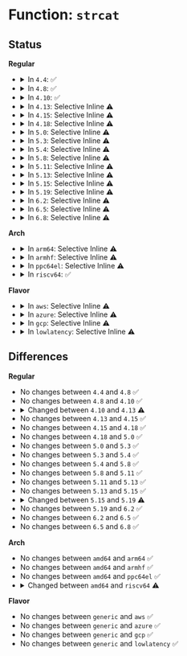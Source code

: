 # Function: <code>strcat</code>

## Status
<b>Regular</b>
<ul>
<li>
<details>
<summary>In <code>4.4</code>: ✅</summary>

```c
char *strcat(char *dest, const char *src);
```

**Collision:** Unique Global

**Inline:** No

**Transformation:** False

**Instances:**

```
In lib/string.c (ffffffff813f1910)
Location: lib/string.c:245
Inline: False
Direct callers:
  - security/smack/smack_lsm.c:smack_sb_copy_data
  - security/smack/smack_lsm.c:smack_sb_copy_data
  - drivers/acpi/acpica/exnames.c:acpi_ex_name_segment
  - drivers/acpi/acpica/utpredef.c:acpi_ut_get_expected_return_types
  - drivers/usb/host/ehci-hcd.c:ehci_setup
  - net/ipv4/devinet.c:inetdev_event
```
**Symbols:**

```
ffffffff813f1910-ffffffff813f193d: strcat (STB_GLOBAL)
```
</details>
</li>
<li>
<details>
<summary>In <code>4.8</code>: ✅</summary>

```c
char *strcat(char *dest, const char *src);
```

**Collision:** Unique Global

**Inline:** No

**Transformation:** False

**Instances:**

```
In lib/string.c (ffffffff814382d0)
Location: lib/string.c:245
Inline: False
Direct callers:
  - security/smack/smack_lsm.c:smack_sb_copy_data
  - security/smack/smack_lsm.c:smack_sb_copy_data
  - drivers/acpi/acpica/exconcat.c:acpi_ex_do_concatenate
  - drivers/acpi/acpica/exnames.c:acpi_ex_name_segment
  - drivers/acpi/acpica/utpredef.c:acpi_ut_get_expected_return_types
  - drivers/usb/host/ehci-hcd.c:ehci_setup
  - net/ipv4/devinet.c:inetdev_event
```
**Symbols:**

```
ffffffff814382d0-ffffffff814382fd: strcat (STB_GLOBAL)
```
</details>
</li>
<li>
<details>
<summary>In <code>4.10</code>: ✅</summary>

```c
char *strcat(char *dest, const char *src);
```

**Collision:** Unique Global

**Inline:** No

**Transformation:** False

**Instances:**

```
In lib/string.c (ffffffff814552c0)
Location: lib/string.c:245
Inline: False
Direct callers:
  - security/smack/smack_lsm.c:smack_sb_copy_data
  - security/smack/smack_lsm.c:smack_sb_copy_data
  - drivers/acpi/sysfs.c:acpi_table_attr_init
  - drivers/acpi/acpica/exconcat.c:acpi_ex_do_concatenate
  - drivers/acpi/acpica/exnames.c:acpi_ex_name_segment
  - drivers/acpi/acpica/utpredef.c:acpi_ut_get_expected_return_types
  - drivers/usb/host/ehci-hcd.c:ehci_setup
  - net/ipv4/devinet.c:inetdev_event
```
**Symbols:**

```
ffffffff814552c0-ffffffff814552ed: strcat (STB_GLOBAL)
```
</details>
</li>
<li>
<details>
<summary>In <code>4.13</code>: Selective Inline ⚠️</summary>

```c
char *strcat(char *p, const char *q);
```

**Collision:** Unique Global

**Inline:** Selective

**Transformation:** False

**Instances:**

```
In arch/x86/kernel/cpu/mcheck/dev-mcelog.c (ffffffff8104be45)
Location: include/linux/string.h:216
Inline: True
Inline callers:
  - arch/x86/kernel/cpu/mcheck/dev-mcelog.c:show_trigger
  - kernel/params.c:param_attr_show
  - kernel/trace/trace_events.c:event_enable_read
  - kernel/trace/trace_events.c:event_enable_read
  - security/smack/smack_lsm.c:smack_sb_copy_data
  - security/smack/smack_lsm.c:smack_sb_copy_data
  - drivers/acpi/sysfs.c:acpi_table_attr_init
  - drivers/acpi/acpica/exconcat.c:acpi_ex_do_concatenate
  - drivers/acpi/acpica/exnames.c:acpi_ex_name_segment
  - drivers/acpi/acpica/utpredef.c:acpi_ut_get_expected_return_types
  - drivers/base/memory.c:show_valid_zones
  - drivers/base/memory.c:show_valid_zones
  - drivers/base/memory.c:show_valid_zones
  - drivers/base/memory.c:show_valid_zones
  - drivers/base/memory.c:show_valid_zones
  - drivers/usb/host/ehci-hcd.c:ehci_setup
  - drivers/md/dm-sysfs.c:dm_attr_uuid_show
  - drivers/md/dm-sysfs.c:dm_attr_name_show
  - net/ipv4/devinet.c:inetdev_event
```
**Symbols:**

```
ffffffff818f6960-ffffffff818f698d: strcat (STB_GLOBAL)
```
</details>
</li>
<li>
<details>
<summary>In <code>4.15</code>: Selective Inline ⚠️</summary>

```c
char *strcat(char *p, const char *q);
```

**Collision:** Unique Global

**Inline:** Selective

**Transformation:** False

**Instances:**

```
In arch/x86/kernel/cpu/mcheck/dev-mcelog.c (ffffffff8104f885)
Location: include/linux/string.h:248
Inline: True
Inline callers:
  - arch/x86/kernel/cpu/mcheck/dev-mcelog.c:show_trigger
  - kernel/trace/trace_events.c:event_enable_read
  - kernel/trace/trace_events.c:event_enable_read
  - security/smack/smack_lsm.c:smack_sb_copy_data
  - security/smack/smack_lsm.c:smack_sb_copy_data
  - drivers/acpi/sysfs.c:acpi_table_attr_init
  - drivers/acpi/acpica/exconcat.c:acpi_ex_do_concatenate
  - drivers/acpi/acpica/exnames.c:acpi_ex_name_segment
  - drivers/acpi/acpica/utnonansi.c:acpi_ut_safe_strcat
  - drivers/acpi/acpica/utpredef.c:acpi_ut_get_expected_return_types
  - drivers/base/memory.c:show_valid_zones
  - drivers/base/memory.c:show_valid_zones
  - drivers/base/memory.c:show_valid_zones
  - drivers/base/memory.c:print_allowed_zone
  - drivers/base/memory.c:print_allowed_zone
  - drivers/usb/host/ehci-hcd.c:ehci_setup
  - drivers/md/dm-sysfs.c:dm_attr_uuid_show
  - drivers/md/dm-sysfs.c:dm_attr_name_show
  - net/ipv4/devinet.c:inetdev_event
```
**Symbols:**

```
ffffffff8197d360-ffffffff8197d38d: strcat (STB_GLOBAL)
```
</details>
</li>
<li>
<details>
<summary>In <code>4.18</code>: Selective Inline ⚠️</summary>

```c
char *strcat(char *p, const char *q);
```

**Collision:** Unique Global

**Inline:** Selective

**Transformation:** False

**Instances:**

```
In arch/x86/kernel/cpu/mcheck/dev-mcelog.c (ffffffff8105259d)
Location: include/linux/string.h:249
Inline: True
Inline callers:
  - arch/x86/kernel/cpu/mcheck/dev-mcelog.c:show_trigger
  - kernel/trace/trace_events.c:event_enable_read
  - kernel/trace/trace_events.c:event_enable_read
  - kernel/trace/trace_events_hist.c:find_synthetic_field_var
  - kernel/trace/trace_events_hist.c:expr_field_str
  - kernel/trace/trace_events_hist.c:expr_field_str
  - kernel/trace/trace_events_hist.c:expr_field_str
  - kernel/trace/trace_events_hist.c:expr_field_str
  - kernel/trace/trace_events_hist.c:create_synth_event
  - kernel/trace/trace_events_hist.c:create_synth_event
  - security/smack/smack_lsm.c:smack_sb_copy_data
  - security/smack/smack_lsm.c:smack_sb_copy_data
  - drivers/acpi/sysfs.c:acpi_table_attr_init
  - drivers/acpi/acpica/exconcat.c:acpi_ex_do_concatenate
  - drivers/acpi/acpica/exnames.c:acpi_ex_name_segment
  - drivers/acpi/acpica/nsnames.c:acpi_ns_build_prefixed_pathname
  - drivers/acpi/acpica/nsnames.c:acpi_ns_build_prefixed_pathname
  - drivers/acpi/acpica/nsnames.c:acpi_ns_build_prefixed_pathname
  - drivers/acpi/acpica/utnonansi.c:acpi_ut_safe_strcat
  - drivers/acpi/acpica/utpredef.c:acpi_ut_get_expected_return_types
  - drivers/base/memory.c:show_valid_zones
  - drivers/base/memory.c:show_valid_zones
  - drivers/base/memory.c:show_valid_zones
  - drivers/base/memory.c:print_allowed_zone
  - drivers/base/memory.c:print_allowed_zone
  - drivers/usb/host/ehci-hcd.c:ehci_setup
  - drivers/md/dm-sysfs.c:dm_attr_uuid_show
  - drivers/md/dm-sysfs.c:dm_attr_name_show
  - net/ipv4/devinet.c:inetdev_event
```
**Symbols:**

```
ffffffff819d98b0-ffffffff819d98d9: strcat (STB_GLOBAL)
```
</details>
</li>
<li>
<details>
<summary>In <code>5.0</code>: Selective Inline ⚠️</summary>

```c
char *strcat(char *p, const char *q);
```

**Collision:** Unique Global

**Inline:** Selective

**Transformation:** False

**Instances:**

```
In arch/x86/kernel/cpu/mce/dev-mcelog.c (ffffffff8104fbfd)
Location: include/linux/string.h:256
Inline: True
Inline callers:
  - arch/x86/kernel/cpu/mce/dev-mcelog.c:show_trigger
  - kernel/trace/trace_events.c:event_enable_read
  - kernel/trace/trace_events.c:event_enable_read
  - kernel/trace/trace_events_hist.c:find_synthetic_field_var
  - kernel/trace/trace_events_hist.c:expr_field_str
  - kernel/trace/trace_events_hist.c:expr_field_str
  - kernel/trace/trace_events_hist.c:expr_field_str
  - kernel/trace/trace_events_hist.c:expr_field_str
  - kernel/trace/trace_events_hist.c:__create_synth_event
  - kernel/trace/trace_events_hist.c:__create_synth_event
  - kernel/trace/trace_events_hist.c:__create_synth_event
  - drivers/acpi/sysfs.c:acpi_table_attr_init
  - drivers/acpi/acpica/exconcat.c:acpi_ex_do_concatenate
  - drivers/acpi/acpica/exnames.c:acpi_ex_name_segment
  - drivers/acpi/acpica/nsnames.c:acpi_ns_build_prefixed_pathname
  - drivers/acpi/acpica/nsnames.c:acpi_ns_build_prefixed_pathname
  - drivers/acpi/acpica/nsnames.c:acpi_ns_build_prefixed_pathname
  - drivers/acpi/acpica/utnonansi.c:acpi_ut_safe_strcat
  - drivers/acpi/acpica/utpredef.c:acpi_ut_get_expected_return_types
  - drivers/base/memory.c:valid_zones_show
  - drivers/base/memory.c:valid_zones_show
  - drivers/base/memory.c:valid_zones_show
  - drivers/base/memory.c:print_allowed_zone
  - drivers/base/memory.c:print_allowed_zone
  - drivers/usb/host/ehci-hcd.c:ehci_setup
  - drivers/md/dm-sysfs.c:dm_attr_uuid_show
  - drivers/md/dm-sysfs.c:dm_attr_name_show
  - net/ipv4/devinet.c:inetdev_event
```
**Symbols:**

```
ffffffff81a11ad0-ffffffff81a11af9: strcat (STB_GLOBAL)
```
</details>
</li>
<li>
<details>
<summary>In <code>5.3</code>: Selective Inline ⚠️</summary>

```c
char *strcat(char *p, const char *q);
```

**Collision:** Unique Global

**Inline:** Selective

**Transformation:** False

**Instances:**

```
In arch/x86/kernel/cpu/mce/dev-mcelog.c (ffffffff81052d56)
Location: include/linux/string.h:263
Inline: True
Inline callers:
  - arch/x86/kernel/cpu/mce/dev-mcelog.c:show_trigger
  - kernel/trace/trace_events.c:event_enable_read
  - kernel/trace/trace_events.c:event_enable_read
  - kernel/trace/trace_events_hist.c:create_field_var_hist
  - kernel/trace/trace_events_hist.c:create_field_var_hist
  - kernel/trace/trace_events_hist.c:create_field_var_hist
  - kernel/trace/trace_events_hist.c:create_field_var_hist
  - kernel/trace/trace_events_hist.c:create_field_var_hist
  - kernel/trace/trace_events_hist.c:create_field_var_hist
  - kernel/trace/trace_events_hist.c:create_field_var_hist
  - kernel/trace/trace_events_hist.c:create_field_var_hist
  - kernel/trace/trace_events_hist.c:create_field_var_hist
  - kernel/trace/trace_events_hist.c:find_synthetic_field_var
  - kernel/trace/trace_events_hist.c:expr_field_str
  - kernel/trace/trace_events_hist.c:expr_field_str
  - kernel/trace/trace_events_hist.c:expr_field_str
  - kernel/trace/trace_events_hist.c:expr_field_str
  - kernel/trace/trace_events_hist.c:parse_synth_field
  - kernel/trace/trace_events_hist.c:parse_synth_field
  - kernel/trace/trace_events_hist.c:parse_synth_field
  - drivers/acpi/sysfs.c:acpi_table_attr_init
  - drivers/acpi/acpica/exconcat.c:acpi_ex_do_concatenate
  - drivers/acpi/acpica/exnames.c:acpi_ex_name_segment
  - drivers/acpi/acpica/nsnames.c:acpi_ns_build_prefixed_pathname
  - drivers/acpi/acpica/nsnames.c:acpi_ns_build_prefixed_pathname
  - drivers/acpi/acpica/nsnames.c:acpi_ns_build_prefixed_pathname
  - drivers/acpi/acpica/utnonansi.c:acpi_ut_safe_strcat
  - drivers/acpi/acpica/utpredef.c:acpi_ut_get_expected_return_types
  - drivers/base/memory.c:valid_zones_show
  - drivers/base/memory.c:valid_zones_show
  - drivers/base/memory.c:valid_zones_show
  - drivers/base/memory.c:print_allowed_zone
  - drivers/base/memory.c:print_allowed_zone
  - drivers/usb/host/ehci-hcd.c:ehci_setup
  - drivers/md/dm-sysfs.c:dm_attr_uuid_show
  - drivers/md/dm-sysfs.c:dm_attr_name_show
  - net/ipv4/devinet.c:inetdev_event
```
**Symbols:**

```
ffffffff81a81030-ffffffff81a81059: strcat (STB_GLOBAL)
```
</details>
</li>
<li>
<details>
<summary>In <code>5.4</code>: Selective Inline ⚠️</summary>

```c
char *strcat(char *p, const char *q);
```

**Collision:** Unique Global

**Inline:** Selective

**Transformation:** False

**Instances:**

```
In arch/x86/kernel/cpu/mce/dev-mcelog.c (ffffffff81053646)
Location: include/linux/string.h:284
Inline: True
Inline callers:
  - arch/x86/kernel/cpu/mce/dev-mcelog.c:show_trigger
  - kernel/trace/trace_events.c:event_enable_read
  - kernel/trace/trace_events.c:event_enable_read
  - kernel/trace/trace_events_hist.c:create_field_var_hist
  - kernel/trace/trace_events_hist.c:create_field_var_hist
  - kernel/trace/trace_events_hist.c:create_field_var_hist
  - kernel/trace/trace_events_hist.c:create_field_var_hist
  - kernel/trace/trace_events_hist.c:create_field_var_hist
  - kernel/trace/trace_events_hist.c:create_field_var_hist
  - kernel/trace/trace_events_hist.c:create_field_var_hist
  - kernel/trace/trace_events_hist.c:create_field_var_hist
  - kernel/trace/trace_events_hist.c:create_field_var_hist
  - kernel/trace/trace_events_hist.c:find_synthetic_field_var
  - kernel/trace/trace_events_hist.c:expr_field_str
  - kernel/trace/trace_events_hist.c:expr_field_str
  - kernel/trace/trace_events_hist.c:expr_field_str
  - kernel/trace/trace_events_hist.c:expr_field_str
  - kernel/trace/trace_events_hist.c:parse_synth_field
  - kernel/trace/trace_events_hist.c:parse_synth_field
  - kernel/trace/trace_events_hist.c:parse_synth_field
  - drivers/acpi/sysfs.c:acpi_table_attr_init
  - drivers/acpi/acpica/exconcat.c:acpi_ex_do_concatenate
  - drivers/acpi/acpica/exnames.c:acpi_ex_name_segment
  - drivers/acpi/acpica/nsnames.c:acpi_ns_build_prefixed_pathname
  - drivers/acpi/acpica/nsnames.c:acpi_ns_build_prefixed_pathname
  - drivers/acpi/acpica/nsnames.c:acpi_ns_build_prefixed_pathname
  - drivers/acpi/acpica/utnonansi.c:acpi_ut_safe_strcat
  - drivers/acpi/acpica/utpredef.c:acpi_ut_get_expected_return_types
  - drivers/base/memory.c:valid_zones_show
  - drivers/base/memory.c:valid_zones_show
  - drivers/base/memory.c:valid_zones_show
  - drivers/base/memory.c:print_allowed_zone
  - drivers/base/memory.c:print_allowed_zone
  - drivers/usb/host/ehci-hcd.c:ehci_setup
  - drivers/md/dm-sysfs.c:dm_attr_uuid_show
  - drivers/md/dm-sysfs.c:dm_attr_name_show
  - net/ipv4/devinet.c:inetdev_event
```
**Symbols:**

```
ffffffff81ab8230-ffffffff81ab8259: strcat (STB_GLOBAL)
```
</details>
</li>
<li>
<details>
<summary>In <code>5.8</code>: Selective Inline ⚠️</summary>

```c
char *strcat(char *p, const char *q);
```

**Collision:** Unique Global

**Inline:** Selective

**Transformation:** False

**Instances:**

```
In arch/x86/kernel/cpu/mce/dev-mcelog.c (ffffffff81058636)
Location: include/linux/string.h:310
Inline: True
Inline callers:
  - arch/x86/kernel/cpu/mce/dev-mcelog.c:show_trigger
  - kernel/trace/trace_events.c:event_enable_read
  - kernel/trace/trace_events.c:event_enable_read
  - kernel/trace/trace_events_synth.c:parse_synth_field
  - kernel/trace/trace_events_synth.c:parse_synth_field
  - kernel/trace/trace_events_synth.c:parse_synth_field
  - kernel/trace/trace_events_hist.c:create_field_var_hist
  - kernel/trace/trace_events_hist.c:create_field_var_hist
  - kernel/trace/trace_events_hist.c:create_field_var_hist
  - kernel/trace/trace_events_hist.c:create_field_var_hist
  - kernel/trace/trace_events_hist.c:create_field_var_hist
  - kernel/trace/trace_events_hist.c:create_field_var_hist
  - kernel/trace/trace_events_hist.c:create_field_var_hist
  - kernel/trace/trace_events_hist.c:create_field_var_hist
  - kernel/trace/trace_events_hist.c:create_field_var_hist
  - kernel/trace/trace_events_hist.c:find_synthetic_field_var
  - kernel/trace/trace_events_hist.c:expr_field_str
  - kernel/trace/trace_events_hist.c:expr_field_str
  - kernel/trace/trace_events_hist.c:expr_field_str
  - kernel/trace/trace_events_hist.c:expr_field_str
  - drivers/acpi/sysfs.c:acpi_table_attr_init
  - drivers/acpi/acpica/exconcat.c:acpi_ex_do_concatenate
  - drivers/acpi/acpica/exnames.c:acpi_ex_name_segment
  - drivers/acpi/acpica/nsnames.c:acpi_ns_build_prefixed_pathname
  - drivers/acpi/acpica/nsnames.c:acpi_ns_build_prefixed_pathname
  - drivers/acpi/acpica/nsnames.c:acpi_ns_build_prefixed_pathname
  - drivers/acpi/acpica/utnonansi.c:acpi_ut_safe_strcat
  - drivers/acpi/acpica/utpredef.c:acpi_ut_get_expected_return_types
  - drivers/base/memory.c:valid_zones_show
  - drivers/base/memory.c:valid_zones_show
  - drivers/base/memory.c:valid_zones_show
  - drivers/base/memory.c:print_allowed_zone
  - drivers/base/memory.c:print_allowed_zone
  - drivers/md/dm-sysfs.c:dm_attr_uuid_show
  - drivers/md/dm-sysfs.c:dm_attr_name_show
```
**Symbols:**

```
ffffffff815f2e50-ffffffff815f2e79: strcat (STB_GLOBAL)
```
</details>
</li>
<li>
<details>
<summary>In <code>5.11</code>: Selective Inline ⚠️</summary>

```c
char *strcat(char *p, const char *q);
```

**Collision:** Unique Global

**Inline:** Selective

**Transformation:** False

**Instances:**

```
In arch/x86/kernel/cpu/mce/dev-mcelog.c (ffffffff81057436)
Location: include/linux/string.h:304
Inline: True
Inline callers:
  - arch/x86/kernel/cpu/mce/dev-mcelog.c:show_trigger
  - kernel/trace/trace_events.c:event_enable_read
  - kernel/trace/trace_events.c:event_enable_read
  - kernel/trace/trace_events_hist.c:create_field_var_hist
  - kernel/trace/trace_events_hist.c:create_field_var_hist
  - kernel/trace/trace_events_hist.c:create_field_var_hist
  - kernel/trace/trace_events_hist.c:create_field_var_hist
  - kernel/trace/trace_events_hist.c:create_field_var_hist
  - kernel/trace/trace_events_hist.c:create_field_var_hist
  - kernel/trace/trace_events_hist.c:create_field_var_hist
  - kernel/trace/trace_events_hist.c:create_field_var_hist
  - kernel/trace/trace_events_hist.c:create_field_var_hist
  - kernel/trace/trace_events_hist.c:find_synthetic_field_var
  - kernel/trace/trace_events_hist.c:expr_field_str
  - kernel/trace/trace_events_hist.c:expr_field_str
  - kernel/trace/trace_events_hist.c:expr_field_str
  - kernel/trace/trace_events_hist.c:expr_field_str
  - drivers/acpi/sysfs.c:acpi_table_attr_init
  - drivers/acpi/acpica/exconcat.c:acpi_ex_do_concatenate
  - drivers/acpi/acpica/exnames.c:acpi_ex_name_segment
  - drivers/acpi/acpica/nsnames.c:acpi_ns_build_prefixed_pathname
  - drivers/acpi/acpica/nsnames.c:acpi_ns_build_prefixed_pathname
  - drivers/acpi/acpica/nsnames.c:acpi_ns_build_prefixed_pathname
  - drivers/acpi/acpica/utnonansi.c:acpi_ut_safe_strcat
  - drivers/acpi/acpica/utpredef.c:acpi_ut_get_expected_return_types
  - drivers/md/dm-sysfs.c:dm_attr_uuid_show
  - drivers/md/dm-sysfs.c:dm_attr_name_show
```
**Symbols:**

```
ffffffff81617500-ffffffff81617529: strcat (STB_GLOBAL)
```
</details>
</li>
<li>
<details>
<summary>In <code>5.13</code>: Selective Inline ⚠️</summary>

```c
char *strcat(char *p, const char *q);
```

**Collision:** Unique Global

**Inline:** Selective

**Transformation:** False

**Instances:**

```
In arch/x86/kernel/cpu/mce/dev-mcelog.c (ffffffff81057d7a)
Location: include/linux/fortify-string.h:41
Inline: True
Inline callers:
  - arch/x86/kernel/cpu/mce/dev-mcelog.c:show_trigger
  - kernel/trace/trace_events.c:event_enable_read
  - kernel/trace/trace_events.c:event_enable_read
  - kernel/trace/trace_events_hist.c:create_field_var_hist
  - kernel/trace/trace_events_hist.c:create_field_var_hist
  - kernel/trace/trace_events_hist.c:create_field_var_hist
  - kernel/trace/trace_events_hist.c:create_field_var_hist
  - kernel/trace/trace_events_hist.c:create_field_var_hist
  - kernel/trace/trace_events_hist.c:create_field_var_hist
  - kernel/trace/trace_events_hist.c:create_field_var_hist
  - kernel/trace/trace_events_hist.c:create_field_var_hist
  - kernel/trace/trace_events_hist.c:create_field_var_hist
  - kernel/trace/trace_events_hist.c:find_synthetic_field_var
  - kernel/trace/trace_events_hist.c:expr_field_str
  - kernel/trace/trace_events_hist.c:expr_field_str
  - kernel/trace/trace_events_hist.c:expr_field_str
  - kernel/trace/trace_events_hist.c:expr_field_str
  - drivers/acpi/sysfs.c:acpi_table_attr_init
  - drivers/acpi/acpica/exconcat.c:acpi_ex_do_concatenate
  - drivers/acpi/acpica/exnames.c:acpi_ex_name_segment
  - drivers/acpi/acpica/nsnames.c:acpi_ns_build_prefixed_pathname
  - drivers/acpi/acpica/nsnames.c:acpi_ns_build_prefixed_pathname
  - drivers/acpi/acpica/nsnames.c:acpi_ns_build_prefixed_pathname
  - drivers/acpi/acpica/utnonansi.c:acpi_ut_safe_strcat
  - drivers/acpi/acpica/utpredef.c:acpi_ut_get_expected_return_types
  - drivers/md/dm-sysfs.c:dm_attr_uuid_show
  - drivers/md/dm-sysfs.c:dm_attr_name_show
```
**Symbols:**

```
ffffffff815fab80-ffffffff815faba9: strcat (STB_GLOBAL)
```
</details>
</li>
<li>
<details>
<summary>In <code>5.15</code>: Selective Inline ⚠️</summary>

```c
char *strcat(char *p, const char *q);
```

**Collision:** Unique Global

**Inline:** Selective

**Transformation:** False

**Instances:**

```
In arch/x86/kernel/cpu/mce/dev-mcelog.c (ffffffff81060c4a)
Location: include/linux/fortify-string.h:41
Inline: True
Inline callers:
  - arch/x86/kernel/cpu/mce/dev-mcelog.c:show_trigger
  - kernel/trace/trace_events.c:event_enable_read
  - kernel/trace/trace_events.c:event_enable_read
  - kernel/trace/trace_events_hist.c:create_field_var_hist
  - kernel/trace/trace_events_hist.c:create_field_var_hist
  - kernel/trace/trace_events_hist.c:create_field_var_hist
  - kernel/trace/trace_events_hist.c:create_field_var_hist
  - kernel/trace/trace_events_hist.c:create_field_var_hist
  - kernel/trace/trace_events_hist.c:create_field_var_hist
  - kernel/trace/trace_events_hist.c:create_field_var_hist
  - kernel/trace/trace_events_hist.c:create_field_var_hist
  - kernel/trace/trace_events_hist.c:create_field_var_hist
  - kernel/trace/trace_events_hist.c:find_synthetic_field_var
  - kernel/trace/trace_events_hist.c:expr_field_str
  - kernel/trace/trace_events_hist.c:expr_field_str
  - kernel/trace/trace_events_hist.c:expr_field_str
  - kernel/trace/trace_events_hist.c:expr_field_str
  - drivers/acpi/sysfs.c:acpi_table_attr_init
  - drivers/acpi/acpica/exconcat.c:acpi_ex_do_concatenate
  - drivers/acpi/acpica/exnames.c:acpi_ex_name_segment
  - drivers/acpi/acpica/nsnames.c:acpi_ns_build_prefixed_pathname
  - drivers/acpi/acpica/nsnames.c:acpi_ns_build_prefixed_pathname
  - drivers/acpi/acpica/nsnames.c:acpi_ns_build_prefixed_pathname
  - drivers/acpi/acpica/utnonansi.c:acpi_ut_safe_strcat
  - drivers/acpi/acpica/utpredef.c:acpi_ut_get_expected_return_types
  - drivers/md/dm-sysfs.c:dm_attr_uuid_show
  - drivers/md/dm-sysfs.c:dm_attr_name_show
```
**Symbols:**

```
ffffffff81668420-ffffffff81668449: strcat (STB_GLOBAL)
```
</details>
</li>
<li>
<details>
<summary>In <code>5.19</code>: Selective Inline ⚠️</summary>

```c
char *strcat(const char * p, const char *q);
```

**Collision:** Unique Global

**Inline:** Selective

**Transformation:** False

**Instances:**

```
In arch/x86/kernel/cpu/mce/dev-mcelog.c (ffffffff8106d4f7)
Location: include/linux/fortify-string.h:93
Inline: True
Inline callers:
  - arch/x86/kernel/cpu/mce/dev-mcelog.c:show_trigger
  - kernel/trace/trace_events.c:event_enable_read
  - kernel/trace/trace_events.c:event_enable_read
  - kernel/trace/trace_events_hist.c:create_field_var_hist
  - kernel/trace/trace_events_hist.c:create_field_var_hist
  - kernel/trace/trace_events_hist.c:create_field_var_hist
  - kernel/trace/trace_events_hist.c:create_field_var_hist
  - kernel/trace/trace_events_hist.c:create_field_var_hist
  - kernel/trace/trace_events_hist.c:create_field_var_hist
  - kernel/trace/trace_events_hist.c:create_field_var_hist
  - kernel/trace/trace_events_hist.c:create_field_var_hist
  - kernel/trace/trace_events_hist.c:create_field_var_hist
  - kernel/trace/trace_events_hist.c:find_synthetic_field_var
  - kernel/trace/trace_events_hist.c:expr_str
  - kernel/trace/trace_events_hist.c:expr_str
  - kernel/trace/trace_events_hist.c:expr_str
  - kernel/trace/trace_events_hist.c:expr_str
  - kernel/trace/trace_events_hist.c:expr_str
  - kernel/trace/trace_events_hist.c:expr_str
  - kernel/trace/trace_events_hist.c:expr_str
  - kernel/trace/trace_events_hist.c:expr_field_str
  - kernel/trace/trace_events_hist.c:expr_field_str
  - kernel/trace/trace_events_hist.c:expr_field_str
  - kernel/trace/trace_events_hist.c:expr_field_str
  - kernel/trace/trace_events_hist.c:expr_field_str
  - kernel/trace/trace_events_hist.c:hist_field_name
  - kernel/trace/trace_events_hist.c:hist_field_name
  - kernel/trace/trace_events_hist.c:hist_field_name
  - kernel/trace/trace_events_hist.c:hist_field_name
  - kernel/trace/trace_events_hist.c:hist_field_name
  - drivers/acpi/sysfs.c:acpi_table_attr_init
  - drivers/acpi/acpica/exconcat.c:acpi_ex_do_concatenate
  - drivers/acpi/acpica/exnames.c:acpi_ex_name_segment
  - drivers/acpi/acpica/nsnames.c:acpi_ns_build_prefixed_pathname
  - drivers/acpi/acpica/nsnames.c:acpi_ns_build_prefixed_pathname
  - drivers/acpi/acpica/nsnames.c:acpi_ns_build_prefixed_pathname
  - drivers/acpi/acpica/utnonansi.c:acpi_ut_safe_strcat
  - drivers/acpi/acpica/utpredef.c:acpi_ut_get_expected_return_types
  - drivers/nvdimm/namespace_devs.c:__reserve_free_pmem
  - drivers/md/dm-sysfs.c:dm_attr_uuid_show
  - drivers/md/dm-sysfs.c:dm_attr_name_show
```
**Symbols:**

```
ffffffff81781c90-ffffffff81781cc8: strcat (STB_GLOBAL)
```
</details>
</li>
<li>
<details>
<summary>In <code>6.2</code>: Selective Inline ⚠️</summary>

```c
char *strcat(const char * p, const char *q);
```

**Collision:** Unique Global

**Inline:** Selective

**Transformation:** False

**Instances:**

```
In arch/x86/kernel/cpu/mce/dev-mcelog.c (ffffffff8107d686)
Location: include/linux/fortify-string.h:163
Inline: True
Inline callers:
  - arch/x86/kernel/cpu/mce/dev-mcelog.c:show_trigger
  - kernel/trace/trace_events.c:event_enable_read
  - kernel/trace/trace_events.c:event_enable_read
  - kernel/trace/trace_events_hist.c:create_field_var_hist
  - kernel/trace/trace_events_hist.c:create_field_var_hist
  - kernel/trace/trace_events_hist.c:create_field_var_hist
  - kernel/trace/trace_events_hist.c:create_field_var_hist
  - kernel/trace/trace_events_hist.c:create_field_var_hist
  - kernel/trace/trace_events_hist.c:create_field_var_hist
  - kernel/trace/trace_events_hist.c:create_field_var_hist
  - kernel/trace/trace_events_hist.c:create_field_var_hist
  - kernel/trace/trace_events_hist.c:create_field_var_hist
  - kernel/trace/trace_events_hist.c:find_synthetic_field_var
  - kernel/trace/trace_events_hist.c:expr_str
  - kernel/trace/trace_events_hist.c:expr_str
  - kernel/trace/trace_events_hist.c:expr_str
  - kernel/trace/trace_events_hist.c:expr_str
  - kernel/trace/trace_events_hist.c:expr_str
  - kernel/trace/trace_events_hist.c:expr_str
  - kernel/trace/trace_events_hist.c:expr_str
  - kernel/trace/trace_events_hist.c:expr_field_str
  - kernel/trace/trace_events_hist.c:expr_field_str
  - kernel/trace/trace_events_hist.c:expr_field_str
  - kernel/trace/trace_events_hist.c:expr_field_str
  - kernel/trace/trace_events_hist.c:expr_field_str
  - kernel/trace/trace_events_hist.c:hist_field_name
  - kernel/trace/trace_events_hist.c:hist_field_name
  - kernel/trace/trace_events_hist.c:hist_field_name
  - kernel/trace/trace_events_hist.c:hist_field_name
  - kernel/trace/trace_events_hist.c:hist_field_name
  - drivers/acpi/sysfs.c:acpi_table_attr_init
  - drivers/acpi/acpica/exconcat.c:acpi_ex_do_concatenate
  - drivers/acpi/acpica/exnames.c:acpi_ex_name_segment
  - drivers/acpi/acpica/nsnames.c:acpi_ns_build_prefixed_pathname
  - drivers/acpi/acpica/nsnames.c:acpi_ns_build_prefixed_pathname
  - drivers/acpi/acpica/nsnames.c:acpi_ns_build_prefixed_pathname
  - drivers/acpi/acpica/utnonansi.c:acpi_ut_safe_strcat
  - drivers/acpi/acpica/utpredef.c:acpi_ut_get_expected_return_types
  - drivers/nvdimm/namespace_devs.c:__reserve_free_pmem
  - drivers/md/dm-sysfs.c:dm_attr_uuid_show
  - drivers/md/dm-sysfs.c:dm_attr_name_show
```
**Symbols:**

```
ffffffff8203e9f0-ffffffff8203ea28: strcat (STB_GLOBAL)
```
</details>
</li>
<li>
<details>
<summary>In <code>6.5</code>: Selective Inline ⚠️</summary>

```c
char *strcat(const char * p, const char *q);
```

**Collision:** Unique Global

**Inline:** Selective

**Transformation:** False

**Instances:**

```
In arch/x86/kernel/cpu/mce/dev-mcelog.c (ffffffff8107f996)
Location: include/linux/fortify-string.h:428
Inline: True
Inline callers:
  - arch/x86/kernel/cpu/mce/dev-mcelog.c:show_trigger
  - kernel/trace/trace_events.c:event_enable_read
  - kernel/trace/trace_events.c:event_enable_read
  - kernel/trace/trace_events_hist.c:create_field_var_hist
  - kernel/trace/trace_events_hist.c:create_field_var_hist
  - kernel/trace/trace_events_hist.c:create_field_var_hist
  - kernel/trace/trace_events_hist.c:create_field_var_hist
  - kernel/trace/trace_events_hist.c:create_field_var_hist
  - kernel/trace/trace_events_hist.c:create_field_var_hist
  - kernel/trace/trace_events_hist.c:create_field_var_hist
  - kernel/trace/trace_events_hist.c:create_field_var_hist
  - kernel/trace/trace_events_hist.c:create_field_var_hist
  - kernel/trace/trace_events_hist.c:find_synthetic_field_var
  - kernel/trace/trace_events_hist.c:expr_str
  - kernel/trace/trace_events_hist.c:expr_str
  - kernel/trace/trace_events_hist.c:expr_str
  - kernel/trace/trace_events_hist.c:expr_str
  - kernel/trace/trace_events_hist.c:expr_str
  - kernel/trace/trace_events_hist.c:expr_str
  - kernel/trace/trace_events_hist.c:expr_str
  - kernel/trace/trace_events_hist.c:expr_field_str
  - kernel/trace/trace_events_hist.c:expr_field_str
  - kernel/trace/trace_events_hist.c:expr_field_str
  - kernel/trace/trace_events_hist.c:expr_field_str
  - kernel/trace/trace_events_hist.c:expr_field_str
  - kernel/trace/trace_events_hist.c:hist_field_name
  - kernel/trace/trace_events_hist.c:hist_field_name
  - kernel/trace/trace_events_hist.c:hist_field_name
  - kernel/trace/trace_events_hist.c:hist_field_name
  - kernel/trace/trace_events_hist.c:hist_field_name
  - drivers/acpi/sysfs.c:acpi_table_attr_init
  - drivers/acpi/acpica/exconcat.c:acpi_ex_do_concatenate
  - drivers/acpi/acpica/exnames.c:acpi_ex_name_segment
  - drivers/acpi/acpica/nsnames.c:acpi_ns_build_prefixed_pathname
  - drivers/acpi/acpica/nsnames.c:acpi_ns_build_prefixed_pathname
  - drivers/acpi/acpica/nsnames.c:acpi_ns_build_prefixed_pathname
  - drivers/acpi/acpica/utnonansi.c:acpi_ut_safe_strcat
  - drivers/acpi/acpica/utpredef.c:acpi_ut_get_expected_return_types
  - drivers/nvdimm/namespace_devs.c:__reserve_free_pmem
  - drivers/md/dm-sysfs.c:dm_attr_uuid_show
  - drivers/md/dm-sysfs.c:dm_attr_name_show
```
**Symbols:**

```
ffffffff820bcef0-ffffffff820bcf28: strcat (STB_GLOBAL)
```
</details>
</li>
<li>
<details>
<summary>In <code>6.8</code>: Selective Inline ⚠️</summary>

```c
char *strcat(const char * p, const char *q);
```

**Collision:** Unique Global

**Inline:** Selective

**Transformation:** False

**Instances:**

```
In arch/x86/kernel/cpu/mce/dev-mcelog.c (ffffffff810874a6)
Location: include/linux/fortify-string.h:373
Inline: True
Inline callers:
  - arch/x86/kernel/cpu/mce/dev-mcelog.c:show_trigger
  - kernel/trace/trace_events.c:event_enable_read
  - kernel/trace/trace_events.c:event_enable_read
  - kernel/trace/trace_events_hist.c:create_field_var_hist
  - kernel/trace/trace_events_hist.c:create_field_var_hist
  - kernel/trace/trace_events_hist.c:create_field_var_hist
  - kernel/trace/trace_events_hist.c:create_field_var_hist
  - kernel/trace/trace_events_hist.c:create_field_var_hist
  - kernel/trace/trace_events_hist.c:create_field_var_hist
  - kernel/trace/trace_events_hist.c:create_field_var_hist
  - kernel/trace/trace_events_hist.c:create_field_var_hist
  - kernel/trace/trace_events_hist.c:create_field_var_hist
  - kernel/trace/trace_events_hist.c:find_synthetic_field_var
  - kernel/trace/trace_events_hist.c:expr_str
  - kernel/trace/trace_events_hist.c:expr_str
  - kernel/trace/trace_events_hist.c:expr_str
  - kernel/trace/trace_events_hist.c:expr_str
  - kernel/trace/trace_events_hist.c:expr_str
  - kernel/trace/trace_events_hist.c:expr_str
  - kernel/trace/trace_events_hist.c:expr_str
  - kernel/trace/trace_events_hist.c:expr_field_str
  - kernel/trace/trace_events_hist.c:expr_field_str
  - kernel/trace/trace_events_hist.c:expr_field_str
  - kernel/trace/trace_events_hist.c:expr_field_str
  - kernel/trace/trace_events_hist.c:expr_field_str
  - kernel/trace/trace_events_hist.c:hist_field_name
  - kernel/trace/trace_events_hist.c:hist_field_name
  - kernel/trace/trace_events_hist.c:hist_field_name
  - kernel/trace/trace_events_hist.c:hist_field_name
  - kernel/trace/trace_events_hist.c:hist_field_name
  - drivers/acpi/sysfs.c:acpi_table_attr_init
  - drivers/acpi/acpica/exconcat.c:acpi_ex_do_concatenate
  - drivers/acpi/acpica/exnames.c:acpi_ex_name_segment
  - drivers/acpi/acpica/nsnames.c:acpi_ns_build_prefixed_pathname
  - drivers/acpi/acpica/nsnames.c:acpi_ns_build_prefixed_pathname
  - drivers/acpi/acpica/nsnames.c:acpi_ns_build_prefixed_pathname
  - drivers/acpi/acpica/utnonansi.c:acpi_ut_safe_strcat
  - drivers/acpi/acpica/utpredef.c:acpi_ut_get_expected_return_types
  - drivers/nvdimm/namespace_devs.c:__reserve_free_pmem
  - drivers/md/dm-sysfs.c:dm_attr_uuid_show
  - drivers/md/dm-sysfs.c:dm_attr_name_show
```
**Symbols:**

```
ffffffff821977f0-ffffffff82197828: strcat (STB_GLOBAL)
```
</details>
</li>
</ul>
<b>Arch</b>
<ul>
<li>
<details>
<summary>In <code>arm64</code>: Selective Inline ⚠️</summary>

```c
char *strcat(char *p, const char *q);
```

**Collision:** Unique Global

**Inline:** Selective

**Transformation:** False

**Instances:**

```
In kernel/trace/trace_events.c (ffff800010239910)
Location: include/linux/string.h:284
Inline: True
Inline callers:
  - kernel/trace/trace_events.c:event_enable_read
  - kernel/trace/trace_events.c:event_enable_read
  - kernel/trace/trace_events_hist.c:create_field_var_hist
  - kernel/trace/trace_events_hist.c:create_field_var_hist
  - kernel/trace/trace_events_hist.c:create_field_var_hist
  - kernel/trace/trace_events_hist.c:create_field_var_hist
  - kernel/trace/trace_events_hist.c:create_field_var_hist
  - kernel/trace/trace_events_hist.c:create_field_var_hist
  - kernel/trace/trace_events_hist.c:create_field_var_hist
  - kernel/trace/trace_events_hist.c:create_field_var_hist
  - kernel/trace/trace_events_hist.c:create_field_var_hist
  - kernel/trace/trace_events_hist.c:find_synthetic_field_var
  - kernel/trace/trace_events_hist.c:expr_field_str
  - kernel/trace/trace_events_hist.c:expr_field_str
  - kernel/trace/trace_events_hist.c:expr_field_str
  - kernel/trace/trace_events_hist.c:expr_field_str
  - kernel/trace/trace_events_hist.c:parse_synth_field
  - kernel/trace/trace_events_hist.c:parse_synth_field
  - kernel/trace/trace_events_hist.c:parse_synth_field
  - drivers/acpi/sysfs.c:acpi_table_attr_init
  - drivers/acpi/acpica/exconcat.c:acpi_ex_do_concatenate
  - drivers/acpi/acpica/exnames.c:acpi_ex_name_segment
  - drivers/acpi/acpica/nsnames.c:acpi_ns_build_prefixed_pathname
  - drivers/acpi/acpica/nsnames.c:acpi_ns_build_prefixed_pathname
  - drivers/acpi/acpica/nsnames.c:acpi_ns_build_prefixed_pathname
  - drivers/acpi/acpica/utpredef.c:acpi_ut_get_expected_return_types
  - drivers/clk/zynqmp/clkc.c:zynqmp_register_clocks
  - drivers/usb/host/ehci-hcd.c:ehci_setup
  - drivers/md/dm-sysfs.c:dm_attr_uuid_show
  - drivers/md/dm-sysfs.c:dm_attr_name_show
  - net/ipv4/devinet.c:inetdev_event
```
**Symbols:**

```
ffff800010d92758-ffff800010d9278c: strcat (STB_GLOBAL)
```
</details>
</li>
<li>
<details>
<summary>In <code>armhf</code>: Selective Inline ⚠️</summary>

```c
char *strcat(char *p, const char *q);
```

**Collision:** Unique Global

**Inline:** Selective

**Transformation:** False

**Instances:**

```
In kernel/trace/trace_events.c (c04750c0)
Location: include/linux/string.h:284
Inline: True
Inline callers:
  - kernel/trace/trace_events.c:event_enable_read
  - kernel/trace/trace_events.c:event_enable_read
  - drivers/pinctrl/aspeed/pinctrl-aspeed.c:get_defined_attribute
  - drivers/pinctrl/aspeed/pinctrl-aspeed.c:get_defined_attribute
  - drivers/clk/ti/clkctrl.c:_ti_omap4_clkctrl_setup
  - drivers/usb/host/ehci-hcd.c:ehci_setup
  - drivers/usb/musb/musb_core.c:musb_core_init
  - drivers/usb/musb/musb_core.c:musb_core_init
  - drivers/usb/musb/musb_core.c:musb_core_init
  - drivers/usb/musb/musb_core.c:musb_core_init
  - drivers/usb/musb/musb_core.c:musb_core_init
  - drivers/usb/musb/musb_core.c:musb_core_init
  - drivers/md/dm-sysfs.c:dm_attr_uuid_show
  - drivers/md/dm-sysfs.c:dm_attr_name_show
  - sound/sound_core.c:register_sound_special_device
  - sound/core/init.c:snd_component_add
  - sound/core/init.c:snd_component_add
  - net/ipv4/devinet.c:inetdev_event
```
**Symbols:**

```
c0e8ecfc-c0e8ed3c: strcat (STB_GLOBAL)
```
</details>
</li>
<li>
<details>
<summary>In <code>ppc64el</code>: Selective Inline ⚠️</summary>

```c
char *strcat(char *p, const char *q);
```

**Collision:** Unique Global

**Inline:** Selective

**Transformation:** False

**Instances:**

```
In kernel/trace/trace_events.c (c0000000002c76f0)
Location: include/linux/string.h:284
Inline: True
Inline callers:
  - kernel/trace/trace_events.c:event_enable_read
  - kernel/trace/trace_events.c:event_enable_read
  - kernel/trace/trace_events_hist.c:create_field_var_hist
  - kernel/trace/trace_events_hist.c:create_field_var_hist
  - kernel/trace/trace_events_hist.c:create_field_var_hist
  - kernel/trace/trace_events_hist.c:create_field_var_hist
  - kernel/trace/trace_events_hist.c:create_field_var_hist
  - kernel/trace/trace_events_hist.c:create_field_var_hist
  - kernel/trace/trace_events_hist.c:create_field_var_hist
  - kernel/trace/trace_events_hist.c:create_field_var_hist
  - kernel/trace/trace_events_hist.c:create_field_var_hist
  - kernel/trace/trace_events_hist.c:find_synthetic_field_var
  - kernel/trace/trace_events_hist.c:expr_field_str
  - kernel/trace/trace_events_hist.c:expr_field_str
  - kernel/trace/trace_events_hist.c:expr_field_str
  - kernel/trace/trace_events_hist.c:expr_field_str
  - kernel/trace/trace_events_hist.c:parse_synth_field
  - kernel/trace/trace_events_hist.c:parse_synth_field
  - kernel/trace/trace_events_hist.c:parse_synth_field
  - drivers/base/memory.c:valid_zones_show
  - drivers/base/memory.c:valid_zones_show
  - drivers/base/memory.c:valid_zones_show
  - drivers/base/memory.c:print_allowed_zone
  - drivers/base/memory.c:print_allowed_zone
  - drivers/usb/host/ehci-hcd.c:ehci_setup
  - drivers/md/dm-sysfs.c:dm_attr_uuid_show
  - drivers/md/dm-sysfs.c:dm_attr_name_show
  - net/ipv4/devinet.c:inetdev_event
```
**Symbols:**

```
c000000000ed6400-c000000000ed6454: strcat (STB_GLOBAL)
```
</details>
</li>
<li>
<details>
<summary>In <code>riscv64</code>: ✅</summary>

```c
char *strcat(char *dest, const char *src);
```

**Collision:** Unique Global

**Inline:** No

**Transformation:** False

**Instances:**

```
In lib/string.c (ffffffe0008bc99c)
Location: lib/string.c:282
Inline: False
Direct callers:
  - drivers/usb/host/ehci-hcd.c:ehci_setup
  - net/ipv4/devinet.c:inetdev_event
```
**Symbols:**

```
ffffffe0008bc99c-ffffffe0008bc9d8: strcat (STB_GLOBAL)
```
</details>
</li>
</ul>
<b>Flavor</b>
<ul>
<li>
<details>
<summary>In <code>aws</code>: Selective Inline ⚠️</summary>

```c
char *strcat(char *p, const char *q);
```

**Collision:** Unique Global

**Inline:** Selective

**Transformation:** False

**Instances:**

```
In arch/x86/kernel/cpu/mce/dev-mcelog.c (ffffffff81053316)
Location: include/linux/string.h:284
Inline: True
Inline callers:
  - arch/x86/kernel/cpu/mce/dev-mcelog.c:show_trigger
  - kernel/trace/trace_events.c:event_enable_read
  - kernel/trace/trace_events.c:event_enable_read
  - kernel/trace/trace_events_hist.c:create_field_var_hist
  - kernel/trace/trace_events_hist.c:create_field_var_hist
  - kernel/trace/trace_events_hist.c:create_field_var_hist
  - kernel/trace/trace_events_hist.c:create_field_var_hist
  - kernel/trace/trace_events_hist.c:create_field_var_hist
  - kernel/trace/trace_events_hist.c:create_field_var_hist
  - kernel/trace/trace_events_hist.c:create_field_var_hist
  - kernel/trace/trace_events_hist.c:create_field_var_hist
  - kernel/trace/trace_events_hist.c:create_field_var_hist
  - kernel/trace/trace_events_hist.c:find_synthetic_field_var
  - kernel/trace/trace_events_hist.c:expr_field_str
  - kernel/trace/trace_events_hist.c:expr_field_str
  - kernel/trace/trace_events_hist.c:expr_field_str
  - kernel/trace/trace_events_hist.c:expr_field_str
  - kernel/trace/trace_events_hist.c:parse_synth_field
  - kernel/trace/trace_events_hist.c:parse_synth_field
  - kernel/trace/trace_events_hist.c:parse_synth_field
  - drivers/acpi/sysfs.c:acpi_table_attr_init
  - drivers/acpi/acpica/exconcat.c:acpi_ex_do_concatenate
  - drivers/acpi/acpica/exnames.c:acpi_ex_name_segment
  - drivers/acpi/acpica/nsnames.c:acpi_ns_build_prefixed_pathname
  - drivers/acpi/acpica/nsnames.c:acpi_ns_build_prefixed_pathname
  - drivers/acpi/acpica/nsnames.c:acpi_ns_build_prefixed_pathname
  - drivers/acpi/acpica/utpredef.c:acpi_ut_get_expected_return_types
  - drivers/base/memory.c:valid_zones_show
  - drivers/base/memory.c:valid_zones_show
  - drivers/base/memory.c:valid_zones_show
  - drivers/base/memory.c:print_allowed_zone
  - drivers/base/memory.c:print_allowed_zone
  - drivers/usb/host/ehci-hcd.c:ehci_setup
  - drivers/md/dm-sysfs.c:dm_attr_uuid_show
  - drivers/md/dm-sysfs.c:dm_attr_name_show
  - net/ipv4/devinet.c:inetdev_event
```
**Symbols:**

```
ffffffff81a57080-ffffffff81a570a9: strcat (STB_GLOBAL)
```
</details>
</li>
<li>
<details>
<summary>In <code>azure</code>: Selective Inline ⚠️</summary>

```c
char *strcat(char *p, const char *q);
```

**Collision:** Unique Global

**Inline:** Selective

**Transformation:** False

**Instances:**

```
In arch/x86/kernel/cpu/mce/dev-mcelog.c (ffffffff81043296)
Location: include/linux/string.h:284
Inline: True
Inline callers:
  - arch/x86/kernel/cpu/mce/dev-mcelog.c:show_trigger
  - kernel/trace/trace_events.c:event_enable_read
  - kernel/trace/trace_events.c:event_enable_read
  - kernel/trace/trace_events_hist.c:create_field_var_hist
  - kernel/trace/trace_events_hist.c:create_field_var_hist
  - kernel/trace/trace_events_hist.c:create_field_var_hist
  - kernel/trace/trace_events_hist.c:create_field_var_hist
  - kernel/trace/trace_events_hist.c:create_field_var_hist
  - kernel/trace/trace_events_hist.c:create_field_var_hist
  - kernel/trace/trace_events_hist.c:create_field_var_hist
  - kernel/trace/trace_events_hist.c:create_field_var_hist
  - kernel/trace/trace_events_hist.c:create_field_var_hist
  - kernel/trace/trace_events_hist.c:find_synthetic_field_var
  - kernel/trace/trace_events_hist.c:expr_field_str
  - kernel/trace/trace_events_hist.c:expr_field_str
  - kernel/trace/trace_events_hist.c:expr_field_str
  - kernel/trace/trace_events_hist.c:expr_field_str
  - kernel/trace/trace_events_hist.c:parse_synth_field
  - kernel/trace/trace_events_hist.c:parse_synth_field
  - kernel/trace/trace_events_hist.c:parse_synth_field
  - drivers/acpi/sysfs.c:acpi_table_attr_init
  - drivers/acpi/acpica/exconcat.c:acpi_ex_do_concatenate
  - drivers/acpi/acpica/exnames.c:acpi_ex_name_segment
  - drivers/acpi/acpica/nsnames.c:acpi_ns_build_prefixed_pathname
  - drivers/acpi/acpica/nsnames.c:acpi_ns_build_prefixed_pathname
  - drivers/acpi/acpica/nsnames.c:acpi_ns_build_prefixed_pathname
  - drivers/acpi/acpica/utpredef.c:acpi_ut_get_expected_return_types
  - drivers/base/memory.c:valid_zones_show
  - drivers/base/memory.c:valid_zones_show
  - drivers/base/memory.c:valid_zones_show
  - drivers/base/memory.c:print_allowed_zone
  - drivers/base/memory.c:print_allowed_zone
  - drivers/md/dm-sysfs.c:dm_attr_uuid_show
  - drivers/md/dm-sysfs.c:dm_attr_name_show
  - net/ipv4/devinet.c:inetdev_event
  - net/ipv4/ip_tunnel.c:__ip_tunnel_create
```
**Symbols:**

```
ffffffff81a14160-ffffffff81a14189: strcat (STB_GLOBAL)
```
</details>
</li>
<li>
<details>
<summary>In <code>gcp</code>: Selective Inline ⚠️</summary>

```c
char *strcat(char *p, const char *q);
```

**Collision:** Unique Global

**Inline:** Selective

**Transformation:** False

**Instances:**

```
In arch/x86/kernel/cpu/mce/dev-mcelog.c (ffffffff810535f6)
Location: include/linux/string.h:284
Inline: True
Inline callers:
  - arch/x86/kernel/cpu/mce/dev-mcelog.c:show_trigger
  - kernel/trace/trace_events.c:event_enable_read
  - kernel/trace/trace_events.c:event_enable_read
  - kernel/trace/trace_events_hist.c:create_field_var_hist
  - kernel/trace/trace_events_hist.c:create_field_var_hist
  - kernel/trace/trace_events_hist.c:create_field_var_hist
  - kernel/trace/trace_events_hist.c:create_field_var_hist
  - kernel/trace/trace_events_hist.c:create_field_var_hist
  - kernel/trace/trace_events_hist.c:create_field_var_hist
  - kernel/trace/trace_events_hist.c:create_field_var_hist
  - kernel/trace/trace_events_hist.c:create_field_var_hist
  - kernel/trace/trace_events_hist.c:create_field_var_hist
  - kernel/trace/trace_events_hist.c:find_synthetic_field_var
  - kernel/trace/trace_events_hist.c:expr_field_str
  - kernel/trace/trace_events_hist.c:expr_field_str
  - kernel/trace/trace_events_hist.c:expr_field_str
  - kernel/trace/trace_events_hist.c:expr_field_str
  - kernel/trace/trace_events_hist.c:parse_synth_field
  - kernel/trace/trace_events_hist.c:parse_synth_field
  - kernel/trace/trace_events_hist.c:parse_synth_field
  - drivers/acpi/sysfs.c:acpi_table_attr_init
  - drivers/acpi/acpica/exconcat.c:acpi_ex_do_concatenate
  - drivers/acpi/acpica/exnames.c:acpi_ex_name_segment
  - drivers/acpi/acpica/nsnames.c:acpi_ns_build_prefixed_pathname
  - drivers/acpi/acpica/nsnames.c:acpi_ns_build_prefixed_pathname
  - drivers/acpi/acpica/nsnames.c:acpi_ns_build_prefixed_pathname
  - drivers/acpi/acpica/utnonansi.c:acpi_ut_safe_strcat
  - drivers/acpi/acpica/utpredef.c:acpi_ut_get_expected_return_types
  - drivers/base/memory.c:valid_zones_show
  - drivers/base/memory.c:valid_zones_show
  - drivers/base/memory.c:valid_zones_show
  - drivers/base/memory.c:print_allowed_zone
  - drivers/base/memory.c:print_allowed_zone
  - drivers/usb/host/ehci-hcd.c:ehci_setup
  - drivers/md/dm-sysfs.c:dm_attr_uuid_show
  - drivers/md/dm-sysfs.c:dm_attr_name_show
  - net/ipv4/devinet.c:inetdev_event
```
**Symbols:**

```
ffffffff81ac3470-ffffffff81ac3499: strcat (STB_GLOBAL)
```
</details>
</li>
<li>
<details>
<summary>In <code>lowlatency</code>: Selective Inline ⚠️</summary>

```c
char *strcat(char *p, const char *q);
```

**Collision:** Unique Global

**Inline:** Selective

**Transformation:** False

**Instances:**

```
In arch/x86/kernel/cpu/mce/dev-mcelog.c (ffffffff81054ab6)
Location: include/linux/string.h:284
Inline: True
Inline callers:
  - arch/x86/kernel/cpu/mce/dev-mcelog.c:show_trigger
  - kernel/trace/trace_events.c:event_enable_read
  - kernel/trace/trace_events.c:event_enable_read
  - kernel/trace/trace_events_hist.c:create_field_var_hist
  - kernel/trace/trace_events_hist.c:create_field_var_hist
  - kernel/trace/trace_events_hist.c:create_field_var_hist
  - kernel/trace/trace_events_hist.c:create_field_var_hist
  - kernel/trace/trace_events_hist.c:create_field_var_hist
  - kernel/trace/trace_events_hist.c:create_field_var_hist
  - kernel/trace/trace_events_hist.c:create_field_var_hist
  - kernel/trace/trace_events_hist.c:create_field_var_hist
  - kernel/trace/trace_events_hist.c:create_field_var_hist
  - kernel/trace/trace_events_hist.c:find_synthetic_field_var
  - kernel/trace/trace_events_hist.c:expr_field_str
  - kernel/trace/trace_events_hist.c:expr_field_str
  - kernel/trace/trace_events_hist.c:expr_field_str
  - kernel/trace/trace_events_hist.c:expr_field_str
  - kernel/trace/trace_events_hist.c:parse_synth_field
  - kernel/trace/trace_events_hist.c:parse_synth_field
  - kernel/trace/trace_events_hist.c:parse_synth_field
  - drivers/acpi/sysfs.c:acpi_table_attr_init
  - drivers/acpi/acpica/exconcat.c:acpi_ex_do_concatenate
  - drivers/acpi/acpica/exnames.c:acpi_ex_name_segment
  - drivers/acpi/acpica/nsnames.c:acpi_ns_build_prefixed_pathname
  - drivers/acpi/acpica/nsnames.c:acpi_ns_build_prefixed_pathname
  - drivers/acpi/acpica/nsnames.c:acpi_ns_build_prefixed_pathname
  - drivers/acpi/acpica/utnonansi.c:acpi_ut_safe_strcat
  - drivers/acpi/acpica/utpredef.c:acpi_ut_get_expected_return_types
  - drivers/base/memory.c:valid_zones_show
  - drivers/base/memory.c:valid_zones_show
  - drivers/base/memory.c:valid_zones_show
  - drivers/base/memory.c:print_allowed_zone
  - drivers/base/memory.c:print_allowed_zone
  - drivers/usb/host/ehci-hcd.c:ehci_setup
  - drivers/md/dm-sysfs.c:dm_attr_uuid_show
  - drivers/md/dm-sysfs.c:dm_attr_name_show
  - net/ipv4/devinet.c:inetdev_event
```
**Symbols:**

```
ffffffff81acf940-ffffffff81acf969: strcat (STB_GLOBAL)
```
</details>
</li>
</ul>

## Differences
<b>Regular</b>
<ul>
<li>
No changes between <code>4.4</code> and <code>4.8</code> ✅
</li>
<li>
No changes between <code>4.8</code> and <code>4.10</code> ✅
</li>
<li>
<details>
<summary>Changed between <code>4.10</code> and <code>4.13</code> ⚠️</summary>
<ul>
<li>
<b>Param added. </b>
<code>char *p</code>
</li>
<li>
<b>Param added. </b>
<code>const char *q</code>
</li>
<li>
<b>Param removed. </b>
<code>char *dest</code>
</li>
<li>
<b>Param removed. </b>
<code>const char *src</code>
</li>
</ul>
</details>
</li>
<li>
No changes between <code>4.13</code> and <code>4.15</code> ✅
</li>
<li>
No changes between <code>4.15</code> and <code>4.18</code> ✅
</li>
<li>
No changes between <code>4.18</code> and <code>5.0</code> ✅
</li>
<li>
No changes between <code>5.0</code> and <code>5.3</code> ✅
</li>
<li>
No changes between <code>5.3</code> and <code>5.4</code> ✅
</li>
<li>
No changes between <code>5.4</code> and <code>5.8</code> ✅
</li>
<li>
No changes between <code>5.8</code> and <code>5.11</code> ✅
</li>
<li>
No changes between <code>5.11</code> and <code>5.13</code> ✅
</li>
<li>
No changes between <code>5.13</code> and <code>5.15</code> ✅
</li>
<li>
<details>
<summary>Changed between <code>5.15</code> and <code>5.19</code> ⚠️</summary>
<ul>
<li>
<b>Param type changed. </b>
<code>char *p</code> ➡️ <code>const char * p</code>
</li>
</ul>
</details>
</li>
<li>
No changes between <code>5.19</code> and <code>6.2</code> ✅
</li>
<li>
No changes between <code>6.2</code> and <code>6.5</code> ✅
</li>
<li>
No changes between <code>6.5</code> and <code>6.8</code> ✅
</li>
</ul>
<b>Arch</b>
<ul>
<li>
No changes between <code>amd64</code> and <code>arm64</code> ✅
</li>
<li>
No changes between <code>amd64</code> and <code>armhf</code> ✅
</li>
<li>
No changes between <code>amd64</code> and <code>ppc64el</code> ✅
</li>
<li>
<details>
<summary>Changed between <code>amd64</code> and <code>riscv64</code> ⚠️</summary>
<ul>
<li>
<b>Param added. </b>
<code>char *dest</code>
</li>
<li>
<b>Param added. </b>
<code>const char *src</code>
</li>
<li>
<b>Param removed. </b>
<code>char *p</code>
</li>
<li>
<b>Param removed. </b>
<code>const char *q</code>
</li>
</ul>
</details>
</li>
</ul>
<b>Flavor</b>
<ul>
<li>
No changes between <code>generic</code> and <code>aws</code> ✅
</li>
<li>
No changes between <code>generic</code> and <code>azure</code> ✅
</li>
<li>
No changes between <code>generic</code> and <code>gcp</code> ✅
</li>
<li>
No changes between <code>generic</code> and <code>lowlatency</code> ✅
</li>
</ul>
